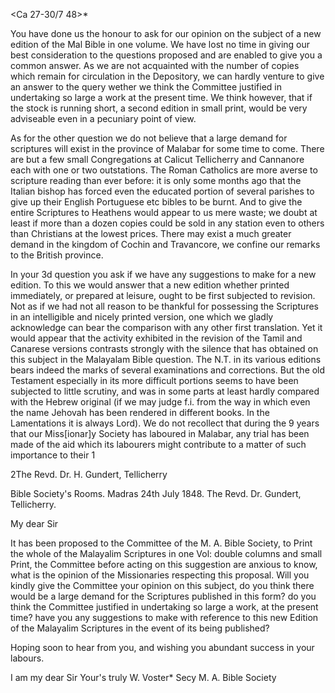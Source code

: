  <Ca 27-30/7 48>*

You have done us the honour to ask for our opinion on the subject of a new edition of the Mal Bible in one volume. We have lost no time in giving our best consideration to the questions proposed and are enabled to give you a common answer. As we are not acquainted with the number of copies which remain for circulation in the Depository, we can hardly venture to give an answer to the query wether we think the Committee justified in undertaking so large a work at the present time. We think however, that if the stock is running short, a second edition in small print, would be very adviseable even in a pecuniary point of view.

As for the other question we do not believe that a large demand for scriptures will exist in the province of Malabar for some time to come. There are but a few small Congregations at Calicut Tellicherry and Cannanore each with one or two outstations. The Roman Catholics are more averse to scripture reading than ever before: it is only some months ago that the Italian bishop has forced even the educated portion of several parishes to give up their English Portuguese etc bibles to be burnt. And to give the entire Scriptures to Heathens would appear to us mere waste; we doubt at least if more than a dozen copies could be sold in any station even to others than Christians at the lowest prices. There may exist a much greater demand in the kingdom of Cochin and Travancore, we <are no judges> confine our remarks to the British province.

In your 3d question you ask if we have any suggestions to make for a new edition. To this we would answer that a new edition whether printed immediately, or prepared at leisure, ought to be first subjected to revision. Not as if we had not all reason to be thankful for possessing the Scriptures in an intelligible and nicely printed version, one which we gladly acknowledge can bear the comparison with any other first translation. Yet it would appear that the activity exhibited in the revision of the Tamil and Canarese versions contrasts strongly with the silence that has obtained on this subject in the Malayalam Bible question. The N.T. in its various editions bears indeed the marks of several examinations and corrections. But the old Testament especially in its more difficult portions seems to have been subjected to little scrutiny, and was in some parts at least hardly compared with the Hebrew original (if we may judge f.i. from the way in which even the name Jehovah has been rendered in different books. In the Lamentations it is always Lord). We do not recollect that during the 9 years that our Miss[ionar]y Society has laboured in Malabar, any trial has been made of the aid which its labourers might contribute to a matter of such importance to their 1




2The Revd. Dr. H. Gundert, Tellicherry

 Bible Society's Rooms.
 Madras 24th July 1848.
The Revd. Dr. Gundert, Tellicherry.

My dear Sir

It has been proposed to the Committee of the M. A. Bible Society, to Print the whole of the Malayalim Scriptures in one Vol: double columns and small Print, the Committee before acting on this suggestion are anxious to know, what is the opinion of the Missionaries respecting this proposal. 
Will you kindly give the Committee your opinion on this subject, do you think there would be a large demand for the Scriptures published in this form? do you think the Committee justified in undertaking so large a work, at the present time? have you any suggestions to make with reference to this new Edition of the Malayalim Scriptures in the event of its being published?

Hoping soon to hear from you, and wishing you abundant success in your labours.

 I am my dear Sir
 Your's truly
 W. Voster*
 Secy M. A. Bible Society


